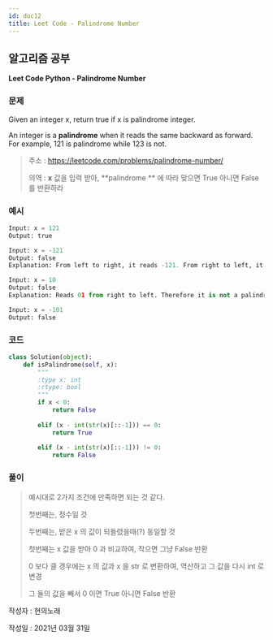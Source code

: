 ```yaml
---
id: doc12
title: Leet Code - Palindrome Number
---
```


## 알고리즘 공부



**Leet Code Python - Palindrome Number**




### 문제 ###

Given an integer x, return true if x is palindrome integer.

An integer is a **palindrome** when it reads the same backward as forward. For example, 121 is palindrome while 123 is not.

> 주소 : https://leetcode.com/problems/palindrome-number/
> 
> 의역 : **x** 값을 입력 받아, **palindrome ** 에 따라 맞으면 True 아니면 False 를 반환하라



### 예시 ###

```python
Input: x = 121
Output: true
```

```python
Input: x = -121
Output: false
Explanation: From left to right, it reads -121. From right to left, it becomes 121-. Therefore it is not a palindrome.
```

```python
Input: x = 10
Output: false
Explanation: Reads 01 from right to left. Therefore it is not a palindrome.
```

```python
Input: x = -101
Output: false
```


### 코드 ###

```python
class Solution(object):
    def isPalindrome(self, x):
        """
        :type x: int
        :rtype: bool
        """
        if x < 0:
            return False
        
        elif (x - int(str(x)[::-1])) == 0:
            return True
        
        elif (x - int(str(x)[::-1])) != 0:
            return False        
```



### 풀이 ###


> 예시대로 2가지 조건에 만족하면 되는 것 같다.
>
> 첫번째는, 정수일 것
>
> 두번째는, 받은 x 의 값이 되돌렸을때(?) 동일할 것
>
> 첫번째는 x 값을 받아 0 과 비교하여, 작으면 그냥 False 반환
>
> 0 보다 클 경우에는 x 의 값과 x 을 str 로 변환하여, 역산하고 그 값을 다시 int 로 변경
>
> 그 둘의 값을 빼서 0 이면 True 아니면 False 반환








작성자 : 현의노래

작성일 : 2021년 03월 31일